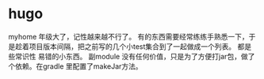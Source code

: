 # hugo
myhome
年级大了，记性越来越不行了。
有的东西需要经常练练手熟悉一下，于是趁着项目版本间隔，把之前写的几个小test集合到了一起做成一个列表。
都是些常识性 易错的小东西。
副module 没有任何价值，只是为了方便打jar包，做了个依赖。在gradle 里配置了makeJar方法。
